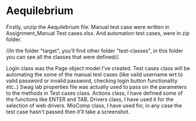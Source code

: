 # Aequilebrium

Firstly, unzip the Aequilebrium file.
Manual test case were written in Assignment_Manual Test cases.xlsx.
And automation test cases, were in zip folder.


//In the folder "target", you'll find other folder "test-classes", in this folder you can see all the classes that were defined//.

Login class was the Page object model I've created.
Test cases class will be automating the some of the manual test cases (like vaild username wrt to valid password or invalid password, checking login button functionality etc..)
Swag lab properties file was actually used to pass on the parameters to the methods in Test cases class.
Actions class, I have defined some of the functions like ENTER and TAB.
Drivers class, I have used it for the selection of web drivers.
MisComp class, I have used for, in any case the test case hasn't passed then it'll take a screenshot.
